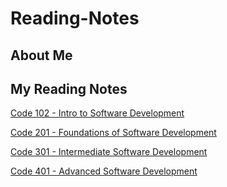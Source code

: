 # Reading-Notes

## About Me

## My Reading Notes
[Code 102 - Intro to Software Development](./code-102/code-102.md)  

[Code 201 - Foundations of Software Development](./code-201/code-201.md) 

[Code 301 - Intermediate Software Development](./code-301/code-301.md)  

[Code 401 - Advanced Software Development](./code-401/code-401.md)  
